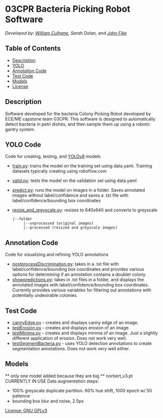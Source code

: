 
# 03CPR Bacteria Picking Robot Software
*Developed by: [William Culhane](https://wculhane.com/), Sarah Dolan, and [John Fike](https://github.com/john-fike)*

## Table of Contents
- [Description](#description)
- [YOLO](#YOLO)
- [Annotation Code](#installation)
- [Test Code](#usage)
- [Models](#contributing)
- [License](#license)

## Description

Software developed for the bacteria Colony Picking Robot developed by ECE/ME capstone team 03CPR. This software is designed to automatically detect bacteria in petri dishes, and then sample them up using a robotic gantry system.


## YOLO Code 
Code for creating, testing, and [YOLOv8](https://docs.ultralytics.com/models/yolov8/#key-features) models
* [train.py](YOLO_code/train.py): trains the model on the training set using data.yaml. Training datasets typically creating using roboflow.com
* [valid.py](YOLO_code/valid.py): tests the model on the validation set using data.yaml
* [predict.py](YOLO_code/predict.py): runs the model on images in a folder. Saves annotated images without label/confidence and saves a .txt file with label/confidence/bounding box coordinates
* [resize_and_greyscale.py](YOLO_code/resize_and_greyscale.py): resizes to 640x640 and converts to greyscale

      |--folder 
           |--unprocessed (original images)
           |--processed (resized and greyscale images)


## Annotation Code 
Code for visualizing and refining YOLO annotations
* [postprocessDiscrimination.py](annotation_code/postprocessDiscrimination.py): takes in a .txt file with label/confidence/bounding box coordinates and provides various options for determining if an annotation contains a doublet colony. 
* [showpredictions.py](annotation_code/showpredictions.py): takes in .txt files in a folder, and displays the annotated images with label/confidence/bounding box coordinates. Currently provides various variables for filtering out annotations with potentially undesirable colonies. 

## Test Code
* [cannyEdge.py](test_code/cannyEdge.py) - creates and displays canny edge of an image. 
* [testErosion.py](test_code/testErosion.py) - creates and displays erosion of an image. 
* [testMinima.py](test_code/testMinima.py) - creates and displays minima of an image. Just a slightly different application of erosion. Does not work very well. 
* [testSegmentBacteria.py](test_code/testSegmentBacteria.py) - uses YOLO detection annotations to create segmentation annotations. Does not work very well either. 


## Models 
** only one model added because they are big ** 
norbert_v3.pt
CURRENTLY IN USE
Data augmentation steps:
* 100% greyscale duplicate partition. 60% hue shift, 1000 epoch w/ 50 patience
* bounding box blur and noise, 2.5px

[License: GNU GPLv3](COPYING.md)
